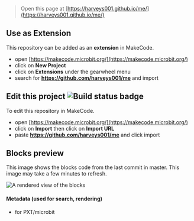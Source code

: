 
> Open this page at [https://harveys001.github.io/me/](https://harveys001.github.io/me/)

## Use as Extension

This repository can be added as an **extension** in MakeCode.

* open [https://makecode.microbit.org/](https://makecode.microbit.org/)
* click on **New Project**
* click on **Extensions** under the gearwheel menu
* search for **https://github.com/harveys001/me** and import

## Edit this project ![Build status badge](https://github.com/harveys001/me/workflows/MakeCode/badge.svg)

To edit this repository in MakeCode.

* open [https://makecode.microbit.org/](https://makecode.microbit.org/)
* click on **Import** then click on **Import URL**
* paste **https://github.com/harveys001/me** and click import

## Blocks preview

This image shows the blocks code from the last commit in master.
This image may take a few minutes to refresh.

![A rendered view of the blocks](https://github.com/harveys001/me/raw/master/.github/makecode/blocks.png)

#### Metadata (used for search, rendering)

* for PXT/microbit
<script src="https://makecode.com/gh-pages-embed.js"></script><script>makeCodeRender("{{ site.makecode.home_url }}", "{{ site.github.owner_name }}/{{ site.github.repository_name }}");</script>
